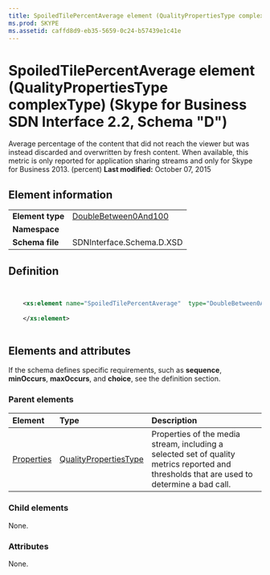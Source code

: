```yaml
---
title: SpoiledTilePercentAverage element (QualityPropertiesType complexType) (Skype for Business SDN Interface 2.2, Schema "D")
ms.prod: SKYPE
ms.assetid: caffd8d9-eb35-5659-0c24-b57439e1c41e
---
```



# SpoiledTilePercentAverage element (QualityPropertiesType complexType) (Skype for Business SDN Interface 2.2, Schema "D")
Average percentage of the content that did not reach the viewer but was instead discarded and overwritten by fresh content. When available, this metric is only reported for application sharing streams and only for Skype for Business 2013. (percent) 
 **Last modified:** October 07, 2015
  
    
    


## Element information


|||
|:-----|:-----|
|**Element type**| [DoubleBetween0And100](doublebetween0and100-simpletype.md)|
|**Namespace**||
|**Schema file**|SDNInterface.Schema.D.XSD |
   

## Definition


```XML


    <xs:element name="SpoiledTilePercentAverage"  type="DoubleBetween0And100">
    
    </xs:element>
  
```


## Elements and attributes

If the schema defines specific requirements, such as **sequence**, **minOccurs**, **maxOccurs**, and **choice**, see the definition section. 
  
    
    

### Parent elements



|**Element**|**Type**|**Description**|
|:-----|:-----|:-----|
| [Properties](properties-element-qualitytype-complextype-1.md)| [QualityPropertiesType](qualitypropertiestype-complextype.md)|Properties of the media stream, including a selected set of quality metrics reported and thresholds that are used to determine a bad call. |
   

### Child elements

None. 
  
    
    

### Attributes

None. 
  
    
    

